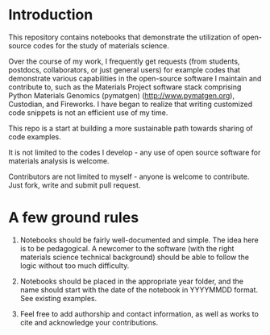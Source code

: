# Introduction

This repository contains notebooks that demonstrate the utilization of open-source codes for the study of materials science. 

Over the course of my work, I frequently get requests (from students, postdocs, collaborators, or just general users) for example codes that demonstrate various capabilities in the open-source software I maintain and contribute to, such as the Materials Project software stack comprising Python Materials Genomics (pymatgen) (http://www.pymatgen.org), Custodian, and Fireworks. I have began to realize that writing customized code snippets is not an efficient use of my time. 

This repo is a start at building a more sustainable path towards sharing of code examples. 

It is not limited to the codes I develop - any use of open source software for materials analysis is welcome.

Contributors are not limited to myself - anyone is welcome to contribute. Just fork, write and submit pull request.

# A few ground rules

1. Notebooks should be fairly well-documented and simple. The idea here is to be pedagogical. A newcomer to the software (with the right materials science technical background) should be able to follow the logic without too much difficulty.

2. Notebooks should be placed in the appropriate year folder, and the name should start with the date of the notebook in YYYYMMDD format. See existing examples.

3. Feel free to add authorship and contact information, as well as works to cite and acknowledge your contributions.
